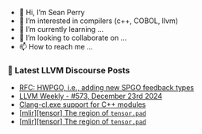 - 👋 Hi, I’m Sean Perry
- 👀 I’m interested in compilers (c++, COBOL, llvm)
- 🌱 I’m currently learning ...
- 💞️ I’m looking to collaborate on ...
- 📫 How to reach me ...

<!---
s66perry/s66perry is a ✨ special ✨ repository because its `README.md` (this file) appears on your GitHub profile.
You can click the Preview link to take a look at your changes.
--->
### 📕 Latest LLVM Discourse Posts

<!-- DISCOURSE-LLVM:START -->
- [RFC: HWPGO, i.e., adding new SPGO feedback types](https://discourse.llvm.org/t/rfc-hwpgo-i-e-adding-new-spgo-feedback-types/80582?page=2#post_23)
- [LLVM Weekly - #573, December 23rd 2024](https://discourse.llvm.org/t/llvm-weekly-573-december-23rd-2024/83804#post_3)
- [Clang-cl.exe support for C++ modules](https://discourse.llvm.org/t/clang-cl-exe-support-for-c-modules/72257?page=3#post_54)
- [[mlir][tensor] The region of `tensor.pad`](https://discourse.llvm.org/t/mlir-tensor-the-region-of-tensor-pad/83808#post_4)
- [[mlir][tensor] The region of `tensor.pad`](https://discourse.llvm.org/t/mlir-tensor-the-region-of-tensor-pad/83808#post_3)
<!-- DISCOURSE-LLVM:END -->

